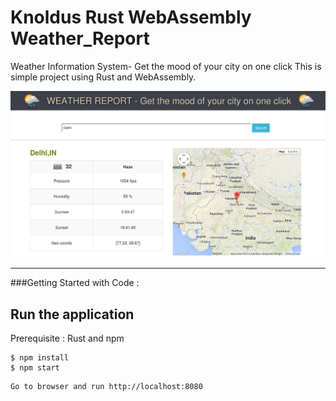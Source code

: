Knoldus Rust WebAssembly Weather_Report
======================

Weather Information System- Get the mood of your city on one click  This is simple project using Rust and WebAssembly.

![weather](image/weather.png)


*************************************************************************************************************
###Getting Started with Code  : 

## Run the application
Prerequisite : Rust and npm

```shell
$ npm install
$ npm start
```
    Go to browser and run http://localhost:8080
